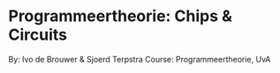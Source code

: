# Programmeertheorie: Chips & Circuits

By: Ivo de Brouwer & Sjoerd Terpstra
Course: Programmeertheorie, UvA
